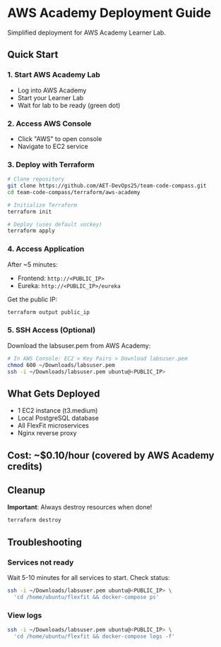 # AWS Academy Deployment Guide

Simplified deployment for AWS Academy Learner Lab.

## Quick Start

### 1. Start AWS Academy Lab
- Log into AWS Academy
- Start your Learner Lab
- Wait for lab to be ready (green dot)

### 2. Access AWS Console
- Click "AWS" to open console
- Navigate to EC2 service

### 3. Deploy with Terraform

```bash
# Clone repository
git clone https://github.com/AET-DevOps25/team-code-compass.git
cd team-code-compass/terraform/aws-academy

# Initialize Terraform
terraform init

# Deploy (uses default vockey)
terraform apply
```

### 4. Access Application

After ~5 minutes:
- Frontend: `http://<PUBLIC_IP>`
- Eureka: `http://<PUBLIC_IP>/eureka`

Get the public IP:
```bash
terraform output public_ip
```

### 5. SSH Access (Optional)

Download the labsuser.pem from AWS Academy:
```bash
# In AWS Console: EC2 > Key Pairs > Download labsuser.pem
chmod 600 ~/Downloads/labsuser.pem
ssh -i ~/Downloads/labsuser.pem ubuntu@<PUBLIC_IP>
```

## What Gets Deployed

- 1 EC2 instance (t3.medium)
- Local PostgreSQL database
- All FlexFit microservices
- Nginx reverse proxy

## Cost: ~$0.10/hour (covered by AWS Academy credits)

## Cleanup

**Important**: Always destroy resources when done!
```bash
terraform destroy
```

## Troubleshooting

### Services not ready
Wait 5-10 minutes for all services to start. Check status:
```bash
ssh -i ~/Downloads/labsuser.pem ubuntu@<PUBLIC_IP> \
  'cd /home/ubuntu/flexfit && docker-compose ps'
```

### View logs
```bash
ssh -i ~/Downloads/labsuser.pem ubuntu@<PUBLIC_IP> \
  'cd /home/ubuntu/flexfit && docker-compose logs -f'
```